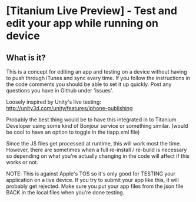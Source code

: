 [Titanium Live Preview] - Test and edit your app while running on device
================================

What is it?
---------------------------------------
This is a concept for editing an app and testing on a device without having to push through iTunes and sync every time.  If you follow the instructions in the code comments you should be able to set it up quickly.  Post any questions you have in Github under 'issues'.

Loosely inspired by Unity's live testing: http://unity3d.com/unity/features/iphone-publishing

Probably the best thing would be to have this integrated in to Titanium Developer using some kind of Bonjour service or something similar.  (would be cool to have an option to toggle in the tiapp.xml file)

Since the JS files get processed at runtime, this will work most the time.  However, there are sometimes when a full re-install / re-build is necessary so depending on what you're actually changing in the code will affect if this works or not.

NOTE:  This is against Apple's TOS so it's only good for TESTING your application on a live device.  If you try to submit your app like this, it will probably get rejected.  Make sure you put your app files from the json file BACK in the local files when you're done testing.


